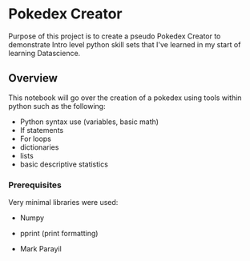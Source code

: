 # Pokedex Creator

Purpose of this project is to create a pseudo Pokedex Creator to demonstrate Intro level python skill sets that I've learned in my start of learning Datascience.
## Overview

This notebook will go over the creation of a pokedex using tools within python such as the following:
- Python syntax use (variables, basic math)
- If statements
- For loops
- dictionaries
- lists
- basic descriptive statistics

### Prerequisites

Very minimal libraries were used:
- Numpy
- pprint (print formatting)

- Mark Parayil

